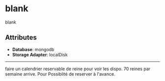 # blank

blank

## Attributes

- **Database**: mongodb
- **Storage Adapter**: localDisk

---

faire un calendrier reservable de reine pour voir les dispo. 70 reines par semaine arrive. Pour Possiblité de reserver à l'avance.
